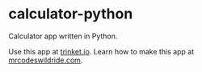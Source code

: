 # calculator-python

Calculator app written in Python.

Use this app at [trinket.io](https://trinket.io/embed/python3/5724195f76?outputOnly=true&start=result).
Learn how to make this app at [mrcodeswildride.com](https://www.mrcodeswildride.com/).
